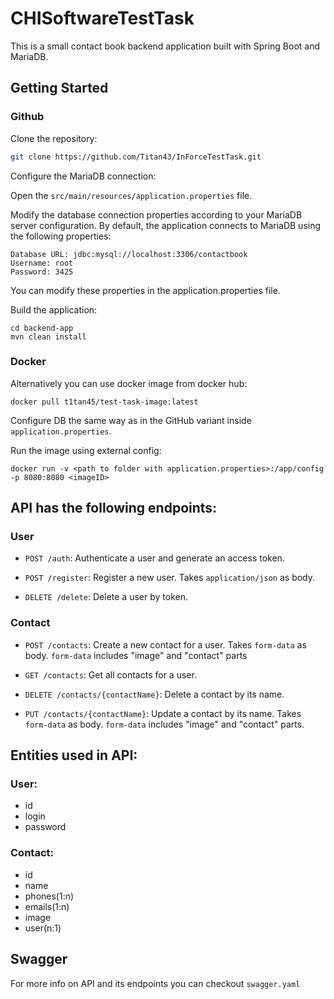 # CHISoftwareTestTask

This is a small contact book backend application built with Spring Boot and MariaDB.
## Getting Started
### Github
Clone the repository:
```bash
git clone https://github.com/Titan43/InForceTestTask.git
```
Configure the MariaDB connection:

Open the ```src/main/resources/application.properties``` file.

Modify the database connection properties according to your MariaDB server configuration.
By default, the application connects to MariaDB using the following properties:

```
Database URL: jdbc:mysql://localhost:3306/contactbook
Username: root
Password: 3425
```
You can modify these properties in the application.properties file.

Build the application:
```
cd backend-app
mvn clean install
```
### Docker
Alternatively you can use docker image from docker hub:
```
docker pull t1tan45/test-task-image:latest
```
Configure DB the same way as in the GitHub variant inside ```application.properties```.

Run the image using external config:
```
docker run -v <path to folder with application.properties>:/app/config -p 8080:8080 <imageID>
```

## API has the following endpoints:

### User
- ```POST /auth```: Authenticate a user and generate an access token.

- ```POST /register```: Register a new user. Takes ```application/json``` as body.

- ```DELETE /delete```: Delete a user by token.

### Contact

- ```POST /contacts```: Create a new contact for a user. Takes ```form-data``` as body. ```form-data``` includes "image" and "contact" parts  

- ```GET /contacts```: Get all contacts for a user.

- ```DELETE /contacts/{contactName}```: Delete a contact by its name.

- ```PUT /contacts/{contactName}```: Update a contact by its name. Takes ```form-data``` as body. ```form-data``` includes "image" and "contact" parts.

## Entities used in API:
### User:
- id
- login
- password
### Contact:
- id
- name
- phones(1:n)
- emails(1:n)
- image
- user(n:1)

## Swagger

For more info on API and its endpoints you can checkout ```swagger.yaml```
